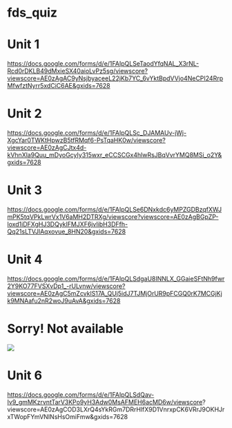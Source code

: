 # fds_quiz

# Unit 1
https://docs.google.com/forms/d/e/1FAIpQLSeTaodYfqNAL_X3rNL-Rcd0rDKLB49dMxieSX40aioLvPz5sg/viewscore?viewscore=AE0zAgAC9yNsjbyaceeL22jKb7YC_6vYktBpdVVjo4NeCPI24RrpMfwfztNyrr5xdCiC6AE&gxids=7628

# Unit 2
https://docs.google.com/forms/d/e/1FAIpQLSc_DJAMAUv-jWj-XgcYar0TWKtHpwzB5tfRMqf6-PsTqaHK0w/viewscore?viewscore=AE0zAgCJtx4d-kVhnXla9Quu_mDyoGcyIy315wxr_eCCSCGx4hlwRsJBqVvrYMQ8MSi_o2Y&gxids=7628

# Unit 3
https://docs.google.com/forms/d/e/1FAIpQLSe6DNxkdc6yMPZGDBzqfXWJmPK5tqVPkLwrVx1V6aMH2DTRXg/viewscore?viewscore=AE0zAgBGpZP-loxd1iDFXgHJ3DQyklFMJXF6jvIibH3DFfh-Qq21sLTVJlAqxovue_8HN20&gxids=7628

# Unit 4
https://docs.google.com/forms/d/e/1FAIpQLSdgaU8INNLX_GGaieSFtNh9fwr2Y9KO77FVSXvDp1_-rULvnw/viewscore?viewscore=AE0zAgC5mZcvklS17A_QUj5idJ7TJMjOrUR9pFCGQ0rK7MCGjKjk9MNAafu2nR2woJ9uAvA&gxids=7628

# Sorry! Not available
![](https://media.giphy.com/media/3ohA2ZD9EkeK2AyfdK/giphy.gif)

# Unit 6
https://docs.google.com/forms/d/e/1FAIpQLSdQav-Iv9_gmMKzrvntTarV3KPo9yH3Adw0MsAFMEH6acMD6w/viewscore?          viewscore=AE0zAgCOD3LXrQ4sYkRGm7DRrHlfX9D1VnrxpCK6VRrJ9OKHJrxTWopFYmVNINsHsOmiFmw&gxids=7628
 
 

